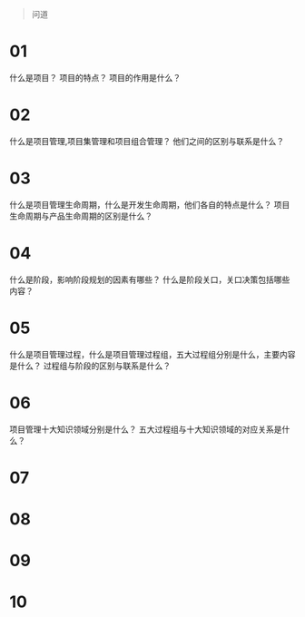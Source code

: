>问道

# 01
什么是项目？
项目的特点？
项目的作用是什么？

# 02
什么是项目管理,项目集管理和项目组合管理？
他们之间的区别与联系是什么？

# 03
什么是项目管理生命周期，什么是开发生命周期，他们各自的特点是什么？
项目生命周期与产品生命周期的区别是什么？

# 04
什么是阶段，影响阶段规划的因素有哪些？
什么是阶段关口，关口决策包括哪些内容？

# 05
什么是项目管理过程，什么是项目管理过程组，五大过程组分别是什么，主要内容是什么？
过程组与阶段的区别与联系是什么？

# 06
项目管理十大知识领域分别是什么？
五大过程组与十大知识领域的对应关系是什么？

# 07

# 08

# 09

# 10